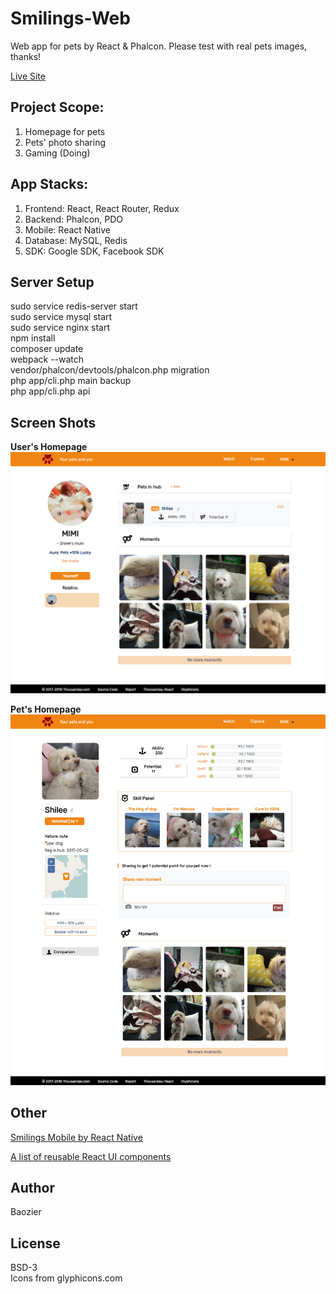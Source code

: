 # Smilings-Web
Web app for pets by React & Phalcon. Please test with real pets images, thanks!  
  
[Live Site](https://smilings.me)  
  
Project Scope:  
--
1. Homepage for pets   
2. Pets' photo sharing  
3. Gaming (Doing)  
  
App Stacks:
--
1. Frontend: React, React Router, Redux  
2. Backend: Phalcon, PDO    
3. Mobile: React Native  
4. Database: MySQL, Redis  
5. SDK: Google SDK, Facebook SDK  
  
Server Setup  
--
sudo service redis-server start  
sudo service mysql start  
sudo service nginx start  
npm install  
composer update  
webpack --watch  
vendor/phalcon/devtools/phalcon.php migration   
php app/cli.php main backup   
php app/cli.php api   
   
Screen Shots
--
<b>User's Homepage</b>  
![user](https://raw.githubusercontent.com/byn9826/Thousand-Day/master/~legend/user.png)  

<b>Pet's Homepage</b>  
![pet](https://raw.githubusercontent.com/byn9826/Thousand-Day/master/~legend/pet.png)  
   
Other  
--
[Smilings Mobile by React Native](https://github.com/byn9826/Thousanday-Mobile)  
  
[A list of reusable React UI components](https://github.com/byn9826/Thousanday-React)  
  
Author  
--
Baozier  
  
License  
--
BSD-3   
Icons from glyphicons.com